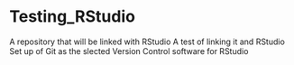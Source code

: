 # Testing_RStudio
A repository that will be linked with RStudio
A test of linking it and RStudio
Set up of Git as the slected Version Control software for RStudio
